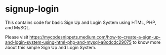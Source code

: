 # signup-login

This contains code for basic Sign Up and Login System using HTML, PHP, and MySQL.

Please visit https://mycodesnippets.medium.com/how-to-create-a-sign-up-and-login-system-using-html-php-and-mysql-a8cdcdc29075 to know more about this simple Sign Up and Login System.
